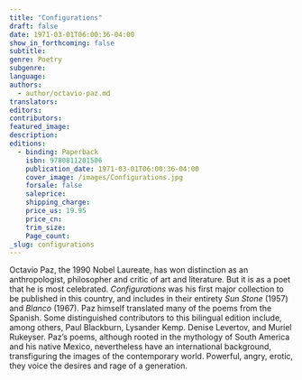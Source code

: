 ```yaml
---
title: "Configurations"
draft: false
date: 1971-03-01T06:00:36-04:00
show_in_forthcoming: false
subtitle:
genre: Poetry
subgenre:
language:
authors:
  - author/octavio-paz.md
translators:
editors:
contributors:
featured_image:
description:
editions:
  - binding: Paperback
    isbn: 9780811201506
    publication_date: 1971-03-01T06:00:36-04:00
    cover_image: /images/Configurations.jpg
    forsale: false
    saleprice:
    shipping_charge:
    price_us: 19.95
    price_cn:
    trim_size:
    Page_count:
_slug: configurations
---
```


Octavio Paz, the 1990 Nobel Laureate, has won distinction as an anthropologist, philosopher and critic of art and literature. But it is as a poet that he is most celebrated. _Configurations_ was his first major collection to be published in this country, and includes in their entirety _Sun Stone_ (1957) and _Blanco_ (1967). Paz himself translated many of the poems from the Spanish. Some distinguished contributors to this bilingual edition include, among others, Paul Blackburn, Lysander Kemp. Denise Levertov, and Muriel Rukeyser. Paz’s poems, although rooted in the mythology of South America and his native Mexico, nevertheless have an international background, transfiguring the images of the contemporary world. Powerful, angry, erotic, they voice the desires and rage of a generation.

